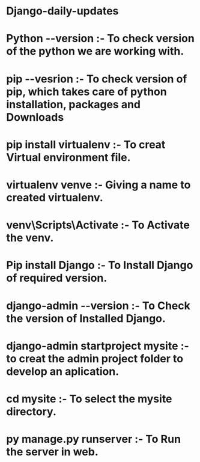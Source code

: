 # Django-daily-updates
# Python --version :- To check version of the python we are working with. 

# pip --vesrion :- To check version of pip, which takes care of python installation, packages and Downloads

# pip install virtualenv :- To creat Virtual environment file.

# virtualenv venve :- Giving a name to created virtualenv.

# venv\Scripts\Activate :- To Activate the venv.

# Pip install Django :- To Install Django of required version.

# django-admin --version :- To Check the version of Installed Django.

# django-admin startproject mysite :- to creat the admin project folder to develop an aplication.

# cd mysite :- To select the mysite directory.

# py manage.py runserver :- To Run the server in web. 
